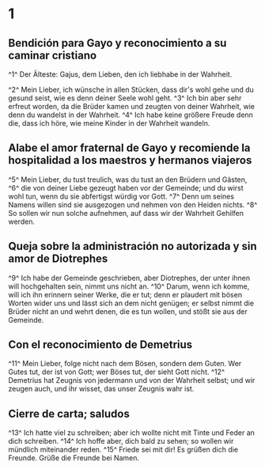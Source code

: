 # 1
## Bendición para Gayo y reconocimiento a su caminar cristiano
^1^ Der Älteste: Gajus, dem Lieben, den ich liebhabe in der Wahrheit. 

^2^ Mein Lieber, ich wünsche in allen Stücken, dass dir's wohl gehe und du gesund seist, wie es denn deiner Seele wohl geht. ^3^ Ich bin aber sehr erfreut worden, da die Brüder kamen und zeugten von deiner Wahrheit, wie denn du wandelst in der Wahrheit. ^4^ Ich habe keine größere Freude denn die, dass ich höre, wie meine Kinder in der Wahrheit wandeln. 

## Alabe el amor fraternal de Gayo y recomiende la hospitalidad a los maestros y hermanos viajeros
^5^ Mein Lieber, du tust treulich, was du tust an den Brüdern und Gästen, ^6^ die von deiner Liebe gezeugt haben vor der Gemeinde; und du wirst wohl tun, wenn du sie abfertigst würdig vor Gott. ^7^ Denn um seines Namens willen sind sie ausgezogen und nehmen von den Heiden nichts. ^8^ So sollen wir nun solche aufnehmen, auf dass wir der Wahrheit Gehilfen werden. 

## Queja sobre la administración no autorizada y sin amor de Diotrephes
^9^ Ich habe der Gemeinde geschrieben, aber Diotrephes, der unter ihnen will hochgehalten sein, nimmt uns nicht an. ^10^ Darum, wenn ich komme, will ich ihn erinnern seiner Werke, die er tut; denn er plaudert mit bösen Worten wider uns und lässt sich an dem nicht genügen; er selbst nimmt die Brüder nicht an und wehrt denen, die es tun wollen, und stößt sie aus der Gemeinde. 

## Con el reconocimiento de Demetrius
^11^ Mein Lieber, folge nicht nach dem Bösen, sondern dem Guten. Wer Gutes tut, der ist von Gott; wer Böses tut, der sieht Gott nicht. ^12^ Demetrius hat Zeugnis von jedermann und von der Wahrheit selbst; und wir zeugen auch, und ihr wisset, das unser Zeugnis wahr ist. 

## Cierre de carta; saludos
^13^ Ich hatte viel zu schreiben; aber ich wollte nicht mit Tinte und Feder an dich schreiben. ^14^ Ich hoffe aber, dich bald zu sehen; so wollen wir mündlich miteinander reden. ^15^ Friede sei mit dir! Es grüßen dich die Freunde. Grüße die Freunde bei Namen.
